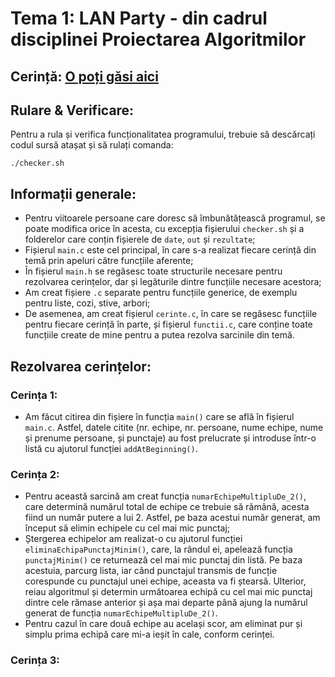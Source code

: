# Tema 1: LAN Party - din cadrul disciplinei Proiectarea Algoritmilor


## Cerință: [O poți găsi aici](https://ocw.cs.pub.ro/courses/sda-ab/tema1)

## Rulare & Verificare:
Pentru a rula și verifica funcționalitatea programului, trebuie să descărcați codul sursă atașat și să rulați comanda:
```shell
./checker.sh
```

## Informații generale:
* Pentru viitoarele persoane care doresc să îmbunătățească programul, se poate modifica orice în acesta, cu excepția fișierului `checker.sh` și a folderelor care conțin fișierele de `date`, `out` și `rezultate`;
* Fișierul `main.c` este cel principal, în care s-a realizat fiecare cerință din temă prin apeluri către funcțiile aferente;
* În fișierul `main.h` se regăsesc toate structurile necesare pentru rezolvarea cerințelor, dar și legăturile dintre funcțiile necesare acestora;
* Am creat fișiere `.c` separate pentru funcțiile generice, de exemplu pentru liste, cozi, stive, arbori;
* De asemenea, am creat fișierul `cerinte.c`, în care se regăsesc funcțiile pentru fiecare cerință în parte, și fișierul `functii.c`, care conține toate funcțiile create de mine pentru a putea rezolva sarcinile din temă.

## Rezolvarea cerințelor:

### Cerința 1:
* Am făcut citirea din fișiere în funcția `main()` care se află în fișierul `main.c`. Astfel, datele citite (nr. echipe, nr. persoane, nume echipe, nume și prenume persoane, și punctaje) au fost prelucrate și introduse într-o listă cu ajutorul funcției `addAtBeginning()`. 

### Cerința 2:
* Pentru această sarcină am creat funcția `numarEchipeMultipluDe_2()`, care determină numărul total de echipe ce trebuie să rămână, acesta fiind un număr putere a lui 2. Astfel, pe baza acestui număr generat, am început să elimin echipele cu cel mai mic punctaj;
* Ștergerea echipelor am realizat-o cu ajutorul funcției `eliminaEchipaPunctajMinim()`, care, la rândul ei, apelează funcția `punctajMinim()` ce returnează cel mai mic punctaj din listă. Pe baza acestuia, parcurg lista, iar când punctajul transmis de funcție corespunde cu punctajul unei echipe, aceasta va fi ștearsă. Ulterior, reiau algoritmul și determin următoarea echipă cu cel mai mic punctaj dintre cele rămase anterior și așa mai departe până ajung la numărul generat de funcția `numarEchipeMultipluDe_2()`.
* Pentru cazul în care două echipe au același scor, am eliminat pur și simplu prima echipă care mi-a ieșit în cale, conform cerinței.

### Cerința 3:
